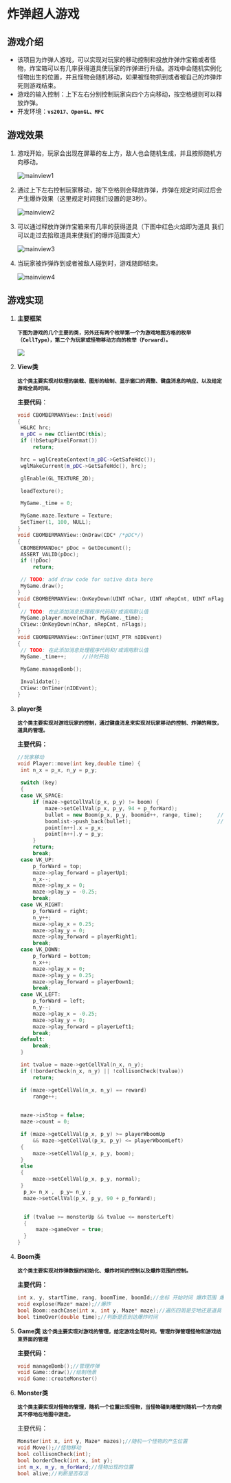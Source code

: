 # 炸弹超人游戏

## 游戏介绍
- 该项目为炸弹人游戏，可以实现对玩家的移动控制和投放炸弹炸宝箱或者怪物，炸宝箱可以有几率获得道具使玩家的炸弹进行升级。游戏中会随机实例化怪物出生的位置，并且怪物会随机移动，如果被怪物抓到或者被自己的炸弹炸死则游戏结束。
- 游戏的输入控制：上下左右分别控制玩家向四个方向移动，按空格键则可以释放炸弹。
- 开发环境：**``vs2017、OpenGL、MFC``**

## 游戏效果

 1. 游戏开始，玩家会出现在屏幕的左上方，敌人也会随机生成，并且按照随机方向移动。

    ![mainview1](res/images/mainview1.png)

 2. 通过上下左右控制玩家移动，按下空格则会释放炸弹，炸弹在规定时间过后会产生爆炸效果（这里规定时间我们设置的是3秒）。

    ![mainview2](res/images/mainview2.png)

 3. 可以通过释放炸弹炸宝箱来有几率的获得道具（下图中红色火焰即为道具 我们可以走过去拾取道具来使我们的爆炸范围变大）

    ![mainview3](res/images/mainview3.png)

 4. 当玩家被炸弹炸到或者被敌人碰到时，游戏随即结束。

    ![mainview4](res/images/mainview4.png)

## 游戏实现
1. **主要框架**

   **``下图为游戏的几个主要的类，另外还有两个枚举第一个为游戏地图方格的枚举（CellType），第二个为玩家或怪物移动方向的枚举（Forward）。``**

   ![](res/images/mainframe.png)

2. **View类**

   **``这个类主要实现对纹理的装载、图形的绘制、显示窗口的调整、键盘消息的响应、以及给定游戏全局时间。``**

   **主要代码**：

   ```c++
   void CBOMBERMANView::Init(void)
   {
   	HGLRC hrc;
   	m_pDC = new CClientDC(this);
   	if (!bSetupPixelFormat())
   		return;
   
   	hrc = wglCreateContext(m_pDC->GetSafeHdc());
   	wglMakeCurrent(m_pDC->GetSafeHdc(), hrc);
   
   	glEnable(GL_TEXTURE_2D);
   
   	loadTexture();
   
   	MyGame._time = 0;
   
   	MyGame.maze.Texture = Texture;
   	SetTimer(1, 100, NULL);
   }
   void CBOMBERMANView::OnDraw(CDC* /*pDC*/)
   {
   	CBOMBERMANDoc* pDoc = GetDocument();
   	ASSERT_VALID(pDoc);
   	if (!pDoc)
   		return;
   
   	// TODO: add draw code for native data here
   	MyGame.draw();
   }
   void CBOMBERMANView::OnKeyDown(UINT nChar, UINT nRepCnt, UINT nFlags)
   {
   	// TODO: 在此添加消息处理程序代码和/或调用默认值
   	MyGame.player.move(nChar, MyGame._time);
   	CView::OnKeyDown(nChar, nRepCnt, nFlags);
   }
   void CBOMBERMANView::OnTimer(UINT_PTR nIDEvent)
   {
   	// TODO: 在此添加消息处理程序代码和/或调用默认值
   	MyGame._time++;		//计时开始
   
   	MyGame.manageBomb();
   	
   	Invalidate();
   	CView::OnTimer(nIDEvent);
   }
   ```
   
3. **player类**

   **``这个类主要实现对游戏玩家的控制，通过键盘消息来实现对玩家移动的控制、炸弹的释放，道具的管理。``**

   **主要代码：**

   ```c++
   //玩家移动
   void Player::move(int key,double time) {
   	int n_x = p_x, n_y = p_y;
   	
   	switch (key)
   	{
   	case VK_SPACE:
   		if (maze->getCellVal(p_x, p_y) != boom) {
   			maze->setCellVal(p_x, p_y, 94 + p_forWard);
   			bullet = new Boom(p_x, p_y, boomid++, range, time);		//制造炸弹
   			boomlist->push_back(bullet);							//放入链表
   			point[n++].x = p_x;
   			point[n++].y = p_y;
   		}
   		return;
   		break;
   	case VK_UP:
   		p_forWard = top;
   		maze->play_forward = playerUp1;
   		n_x--;
   		maze->play_x = 0;
   		maze->play_y = -0.25;
   		break;
   	case VK_RIGHT:
   		p_forWard = right;
   		n_y++;
   		maze->play_x = 0.25;
   		maze->play_y = 0;
   		maze->play_forward = playerRight1;
   		break;
   	case VK_DOWN:
   		p_forWard = bottom;
   		n_x++;
   		maze->play_x = 0;
   		maze->play_y = 0.25;
   		maze->play_forward = playerDown1;
   		break;
   	case VK_LEFT:
   		p_forWard = left;
   		n_y--;
   		maze->play_x = -0.25;
   		maze->play_y = 0;
   		maze->play_forward = playerLeft1;
   		break;
   	default:
   		break;
   	}
   
   	int tvalue = maze->getCellVal(n_x, n_y);
   	if (!borderCheck(n_x, n_y) || !collisonCheck(tvalue))
   		return;
   
   	if (maze->getCellVal(n_x, n_y) == reward)
   		range++;
   	
   
   	maze->isStop = false;
   	maze->count = 0;
   
   	if (maze->getCellVal(p_x, p_y) >= playerWboomUp
   		&& maze->getCellVal(p_x, p_y) <= playerWboomLeft)
   	{
   		maze->setCellVal(p_x, p_y, boom);
   	}
   	else
   	{
   		maze->setCellVal(p_x, p_y, normal);
   	}
   	 p_x= n_x ,  p_y= n_y ;
   	 maze->setCellVal(p_x, p_y, 90 + p_forWard);
   
   
   	 if (tvalue >= monsterUp && tvalue <= monsterLeft)
   	 {
   		 maze->gameOver = true;
   	 }
   }
   ```

4. **Boom类**

   **``这个类主要实现对炸弹数据的初始化、爆炸时间的控制以及爆炸范围的控制。``**

   **主要代码：**
   
   ```c++
   int x, y, startTime, rang, boomTime, boomId;//坐标 开始时间 爆炸范围 爆炸时间 id
   void explose(Maze* maze);//爆炸
   bool Boom::eachCase(int x, int y, Maze* maze);//遍历四周是空地还是道具
   bool timeOver(double time);//判断是否到达爆炸时间

5. **Game类**
	**``这个类主要实现对游戏的管理，给定游戏全局时间，管理炸弹管理怪物和游戏结束界面的管理``**
	
	**主要代码：**
	
	```c++
	void manageBomb();//管理炸弹
	void Game::draw()//绘制场景
	void Game::createMonster()
	```

6. **Monster类**

   **``这个类主要实现对怪物的管理，随机一个位置出现怪物，当怪物碰到墙壁时随机一个方向使其不停地在地图中游走。``**

   主要代码：

   ```c++
   Monster(int x, int y, Maze* mazes);//随机一个怪物的产生位置
   void Move();//怪物移动
   bool collisonCheck(int);
   bool borderCheck(int x, int y);
   int m_x, m_y, m_forWard;//怪物出现的位置
   bool alive;//判断是否存活
   ```

   

   

